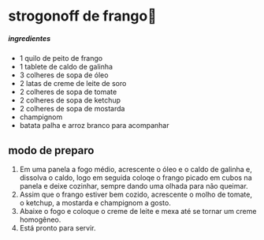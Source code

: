 # strogonoff de frango:chicken:

##### ingredientes 

* 1 quilo de peito de frango
* 1 tablete de caldo de galinha
* 3 colheres de sopa de óleo
* 2 latas de creme de leite de soro
* 2 colheres de sopa de tomate 
* 2 colheres de sopa de ketchup
* 2 colheres de sopa de mostarda 
* champignom
* batata palha e arroz branco para acompanhar



## modo de preparo

1. Em uma panela a fogo médio, acrescente o óleo e o caldo de galinha e, dissolva o caldo, logo em seguida coloqe o frango picado em cubos na panela e deixe cozinhar, sempre dando uma olhada para não queimar.
2. Assim que o frango estiver bem cozido, acrescente o molho de tomate, o ketchup, a mostarda e champignom a gosto.
3. Abaixe o fogo e coloque o creme de leite e mexa até se tornar um creme homogêneo.
4. Está pronto para servir.

